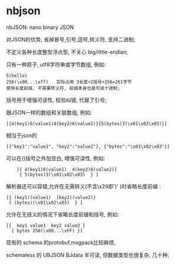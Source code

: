# nbjson

nbJSON: nano binary JSON

对JSON的优势, 省掉冒号,引号,逗号,转义符, 支持二进制;

不定义各种长度整型浮点型, 不关心 big/little-endian;

只有一种原子, utf8字符串或字节数组, 例如:

```
5(hello)
256(\x00...\xff)   实际占用 3长度+2括号+256=261字节
使用长度前缀, 不需要转义符, 前缀本身也是可读十进制;
```

括号用于增强可读性, 校验纠错, 代替了引号;

跟JSON一样的数组和关联数组, 例如:
```
[{4(key1)6(value1)4(key2)6(value2)}{5(bytes)3(\x01\x02\x03)}]
```

相当于json的
```
[{"key1":"value1", "key2":"value2"}, {"bytes":"\x01\x02\x03"}]
```

可以在()括号之外加空白, 增强可读性, 例如:
```
    [{ 4(key1)6(value1)  4(key2)6(value2)}
     { 5(bytes)3(\x01\x02\x03)  } ]
```

解析器还可以容错,允许在无需转义(不含\x29即')' )时省略长度前缀 :
```
[{ (key1)(value1)  (key2)(value2)}
 { (bytes)(\x01\x02\x03)  } ]
```
允许在无歧义的情况下省略长度前缀和括号, 例如:
```
[{  key1 value1  key2 value2 }
  { bytes 256(\x00...\xFF) }]
```
现有的 schema 的protobuf,msgpack比较麻烦,

schemaless 的 UBJSON BJdata 半可读, 但数据类型也很复杂, 几十种;

